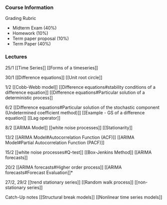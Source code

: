 ### Course Information
Grading Rubric
- Midterm Exam (40%)
- Homework (10%)
- Term paper proposal (10%)
- Term Paper (40%)
### Lectures
25/1
[[Time Series]]
[[Forms of a timeseries]]

30/1
[[Difference equations]]
[[Unit root circle]]

1/2
[[Cobb-Webb model]]
[[Difference equations#stability conditions of a difference equation]]
[[Difference equations#Particular solution of a deterministic process]]

6/2
[[Difference equations#Particular solution of the stochastic component (Undetermined coefficient method)]]
[[Example - GS of a difference equation]]
[[Lag operator]]

8/2
[[ARIMA Model]]
[[white noise processes]]
[[Stationarity]]

13/2
[[ARIMA Model#Autocorrelation Function (ACF)]]
[[ARIMA Model#Partial Autocorrelation Function (PACF)]]

15/2
[[white noise processes#Q-test]]
[[Box-Jenkins Method]]
[[ARIMA forecasts]]

20/2
[[ARIMA forecasts#Higher order process]]
[[ARIMA forecasts#Forecast Evaluation]]*

27/2, 29/2
[[trend stationary series]]
[[Random walk process]]
[[non-stationary series]]

Catch-Up notes
[[Structural break models]]
[[Nonlinear time series models]]
